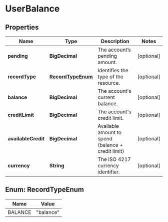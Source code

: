 

# UserBalance


## Properties

| Name | Type | Description | Notes |
|------------ | ------------- | ------------- | -------------|
|**pending** | **BigDecimal** | The account’s pending amount. |  [optional] |
|**recordType** | [**RecordTypeEnum**](#RecordTypeEnum) | Identifies the type of the resource. |  [optional] |
|**balance** | **BigDecimal** | The account&#39;s current balance. |  [optional] |
|**creditLimit** | **BigDecimal** | The account&#39;s credit limit. |  [optional] |
|**availableCredit** | **BigDecimal** | Available amount to spend (balance + credit limit) |  [optional] |
|**currency** | **String** | The ISO 4217 currency identifier. |  [optional] |



## Enum: RecordTypeEnum

| Name | Value |
|---- | -----|
| BALANCE | &quot;balance&quot; |



